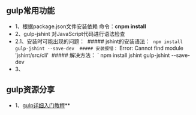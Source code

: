 ## gulp常用功能
- 1、根据package.json文件安装依赖 命令：**cnpm install**
- 2、gulp-jshint 对JavaScript代码进行语法检查
- 2.1、安装时可能出现的问题：
  ##### jshint的安装语法：
  ` npm install gulp-jshint --save-dev
  ##### 安装报错：
  ` Error: Cannot find module 'jshint/src/cli'
  ##### 解决方法：
  ` npm install jshint gulp-jshint --save-dev
- 3、
## gulp资源分享
- 1、[gulp详细入门教程](http://www.ydcss.com/archives/18#lesson1)**

